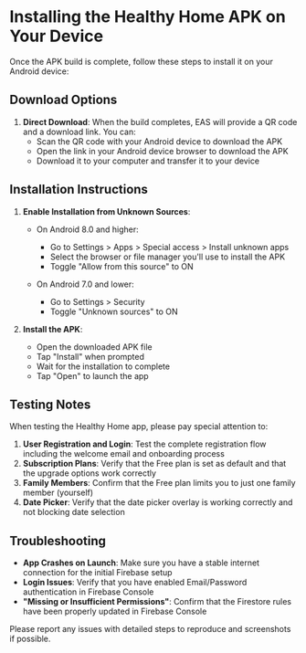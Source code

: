 # Installing the Healthy Home APK on Your Device

Once the APK build is complete, follow these steps to install it on your Android device:

## Download Options

1. **Direct Download**: When the build completes, EAS will provide a QR code and a download link. You can:
   - Scan the QR code with your Android device to download the APK
   - Open the link in your Android device browser to download the APK
   - Download it to your computer and transfer it to your device

## Installation Instructions

1. **Enable Installation from Unknown Sources**:
   - On Android 8.0 and higher:
     - Go to Settings > Apps > Special access > Install unknown apps
     - Select the browser or file manager you'll use to install the APK
     - Toggle "Allow from this source" to ON
   
   - On Android 7.0 and lower:
     - Go to Settings > Security
     - Toggle "Unknown sources" to ON

2. **Install the APK**:
   - Open the downloaded APK file
   - Tap "Install" when prompted
   - Wait for the installation to complete
   - Tap "Open" to launch the app

## Testing Notes

When testing the Healthy Home app, please pay special attention to:

1. **User Registration and Login**: Test the complete registration flow including the welcome email and onboarding process
2. **Subscription Plans**: Verify that the Free plan is set as default and that the upgrade options work correctly
3. **Family Members**: Confirm that the Free plan limits you to just one family member (yourself)
4. **Date Picker**: Verify that the date picker overlay is working correctly and not blocking date selection

## Troubleshooting

- **App Crashes on Launch**: Make sure you have a stable internet connection for the initial Firebase setup
- **Login Issues**: Verify that you have enabled Email/Password authentication in Firebase Console
- **"Missing or Insufficient Permissions"**: Confirm that the Firestore rules have been properly updated in Firebase Console

Please report any issues with detailed steps to reproduce and screenshots if possible.

